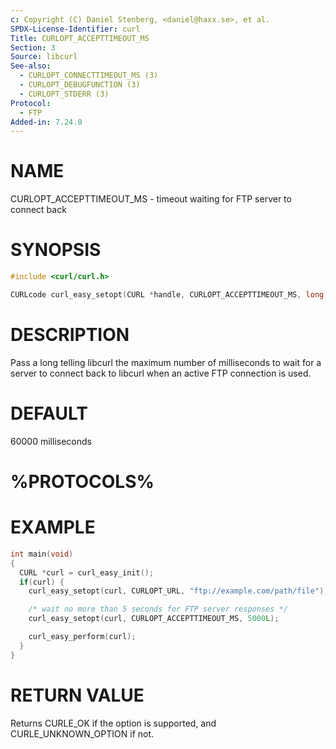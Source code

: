 ```yaml
---
c: Copyright (C) Daniel Stenberg, <daniel@haxx.se>, et al.
SPDX-License-Identifier: curl
Title: CURLOPT_ACCEPTTIMEOUT_MS
Section: 3
Source: libcurl
See-also:
  - CURLOPT_CONNECTTIMEOUT_MS (3)
  - CURLOPT_DEBUGFUNCTION (3)
  - CURLOPT_STDERR (3)
Protocol:
  - FTP
Added-in: 7.24.0
---
```


# NAME

CURLOPT_ACCEPTTIMEOUT_MS - timeout waiting for FTP server to connect back

# SYNOPSIS

~~~c
#include <curl/curl.h>

CURLcode curl_easy_setopt(CURL *handle, CURLOPT_ACCEPTTIMEOUT_MS, long ms);
~~~

# DESCRIPTION

Pass a long telling libcurl the maximum number of milliseconds to wait for a
server to connect back to libcurl when an active FTP connection is used.

# DEFAULT

60000 milliseconds

# %PROTOCOLS%

# EXAMPLE

~~~c
int main(void)
{
  CURL *curl = curl_easy_init();
  if(curl) {
    curl_easy_setopt(curl, CURLOPT_URL, "ftp://example.com/path/file");

    /* wait no more than 5 seconds for FTP server responses */
    curl_easy_setopt(curl, CURLOPT_ACCEPTTIMEOUT_MS, 5000L);

    curl_easy_perform(curl);
  }
}
~~~

# RETURN VALUE

Returns CURLE_OK if the option is supported, and CURLE_UNKNOWN_OPTION if not.
